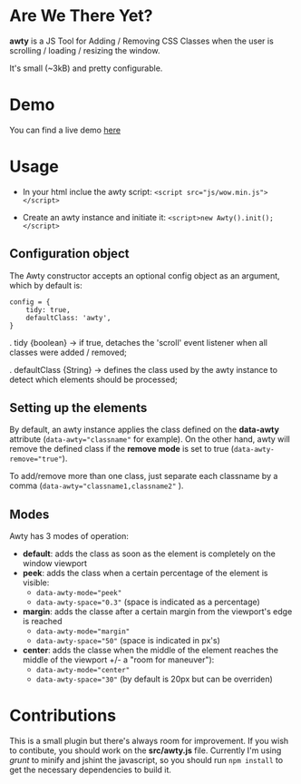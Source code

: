 Are We There Yet? 
====

**awty** is a JS Tool for Adding / Removing CSS Classes when the user is scrolling / loading / resizing the window. 

It's small (~3kB) and pretty configurable.


# Demo

You can find a live demo [here](http://www.antoniocapelo.github.io/awty)


# Usage

* In your html inclue the awty script: ``<script src="js/wow.min.js"></script>``

* Create an awty instance and initiate it: ``<script>new Awty().init();</script>``

## Configuration object

The Awty constructor accepts an optional config object as an argument, which by default is:

	config = {
		tidy: true,
		defaultClass: 'awty',
	}	

. tidy {boolean} -> if true, detaches the 'scroll' event listener when all classes were added / removed;

. defaultClass {String} -> defines the class used by the awty instance to detect which elements should be processed;

## Setting up the elements

By default, an awty instance applies the class defined on the **data-awty** attribute (``data-awty="classname"`` for example).
On the other hand, awty will remove the defined class if the **remove mode** is set to true (``data-awty-remove="true"``).

To add/remove more than one class, just separate each classname by a comma (``data-awty="classname1,classname2"`` ).

## Modes

Awty has 3 modes of operation:

* **default**: adds the class as soon as the element is completely on the window viewport
* **peek**: adds the class when a certain percentage of the element is visible:
  * ``data-awty-mode="peek"`` 
  * ``data-awty-space="0.3"`` (space is indicated as a percentage)
* **margin**: adds the classe after a certain margin from the viewport's edge is reached
  * ``data-awty-mode="margin"`` 
  * ``data-awty-space="50"`` (space is indicated in px's)
* **center**: adds the classe when the middle of the element reaches the middle of the viewport +/- a "room for maneuver"):
  * ``data-awty-mode="center"`` 
  * ``data-awty-space="30"`` (by default is 20px but can be overriden)


# Contributions

This is a small plugin but there's always room for improvement. If you wish to contibute, you should work on the **src/awty.js** file. Currently I'm using *grunt* to minify and jshint the javascript, so you should run ``npm install`` to get the necessary dependencies to build it.

